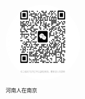 <p>
    <!-- <img style="width:200px;height:200px;border-radius:50%" src="https://i.picsum.photos/id/815/500/500.jpg?hmac=BhCNZwcHavnIMD9ZPrT2NgyiHvGA0IOB-epivI7xq68"/> -->
    <!-- <img style="width:200px;height:200px;border-radius:50%" src="./nav2/aaa.jpg"/> -->
    <img style="width:200px;height:200px;border-radius:50%" src="./nav2/aa.png"/>
</p>
<p>河南人在南京</p>
